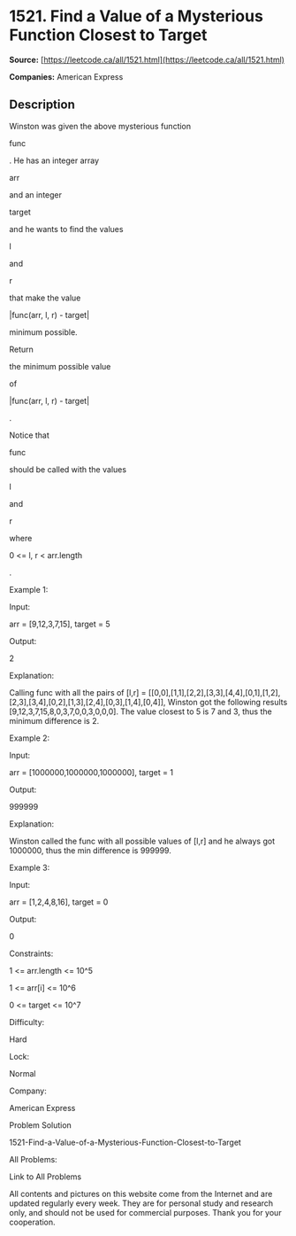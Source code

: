 # 1521. Find a Value of a Mysterious Function Closest to Target

**Source:** [https://leetcode.ca/all/1521.html](https://leetcode.ca/all/1521.html)

**Companies:** American Express

## Description

Winston was given the above mysterious function

func

. He has an integer
                array

arr

and an integer

target

and he wants to find the
                values

l

and

r

that make the value

|func(arr,
                    l, r) - target|

minimum possible.

Return

the minimum possible value

of

|func(arr, l, r) - target|

.

Notice that

func

should be called with the values

l

and

r

where

0 <= l, r < arr.length

.

Example 1:

Input:

arr = [9,12,3,7,15], target = 5

Output:

2

Explanation:

Calling func with all the pairs of [l,r] = [[0,0],[1,1],[2,2],[3,3],[4,4],[0,1],[1,2],[2,3],[3,4],[0,2],[1,3],[2,4],[0,3],[1,4],[0,4]], Winston got the following results [9,12,3,7,15,8,0,3,7,0,0,3,0,0,0]. The value closest to 5 is 7 and 3, thus the minimum difference is 2.

Example 2:

Input:

arr = [1000000,1000000,1000000], target = 1

Output:

999999

Explanation:

Winston called the func with all possible values of [l,r] and he always got 1000000, thus the min difference is 999999.

Example 3:

Input:

arr = [1,2,4,8,16], target = 0

Output:

0

Constraints:

1 <= arr.length <= 10^5

1 <= arr[i] <= 10^6

0 <= target <= 10^7

Difficulty:

Hard

Lock:

Normal

Company:

American Express

Problem Solution

1521-Find-a-Value-of-a-Mysterious-Function-Closest-to-Target

All Problems:

Link to All Problems

All contents and pictures on this website come from the Internet and are updated regularly every week. They are for personal study and research only, and should not be used for commercial purposes. Thank you for your cooperation.

